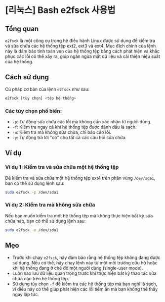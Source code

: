 # [리눅스] Bash e2fsck 사용법

## Tổng quan
`e2fsck` là một công cụ trong hệ điều hành Linux được sử dụng để kiểm tra và sửa chữa các hệ thống tệp ext2, ext3 và ext4. Mục đích chính của lệnh này là đảm bảo tính toàn vẹn của hệ thống tệp bằng cách phát hiện và khắc phục các lỗi có thể xảy ra, giúp ngăn ngừa mất dữ liệu và cải thiện hiệu suất của hệ thống.

## Cách sử dụng
Cú pháp cơ bản của lệnh `e2fsck` như sau:

```bash
e2fsck [tùy chọn] <tệp hệ thống>
```

### Các tùy chọn phổ biến:
- `-p`: Tự động sửa chữa các lỗi mà không cần xác nhận từ người dùng.
- `-f`: Kiểm tra ngay cả khi hệ thống tệp được đánh dấu là sạch.
- `-n`: Kiểm tra mà không sửa chữa, chỉ báo cáo lỗi.
- `-y`: Tự động trả lời "có" cho tất cả các câu hỏi sửa chữa.

## Ví dụ
### Ví dụ 1: Kiểm tra và sửa chữa một hệ thống tệp
Để kiểm tra và sửa chữa một hệ thống tệp ext4 trên phân vùng `/dev/sda1`, bạn có thể sử dụng lệnh sau:

```bash
sudo e2fsck -p /dev/sda1
```

### Ví dụ 2: Kiểm tra mà không sửa chữa
Nếu bạn muốn kiểm tra một hệ thống tệp mà không thực hiện bất kỳ sửa chữa nào, bạn có thể sử dụng lệnh sau:

```bash
sudo e2fsck -n /dev/sda1
```

## Mẹo
- Trước khi chạy `e2fsck`, hãy đảm bảo rằng hệ thống tệp không đang được sử dụng. Nếu có thể, hãy chạy lệnh này từ một môi trường cứu hộ hoặc khi hệ thống đang ở chế độ một người dùng (single-user mode).
- Luôn sao lưu dữ liệu quan trọng trước khi thực hiện bất kỳ thao tác sửa chữa nào trên hệ thống tệp.
- Sử dụng tùy chọn `-f` để kiểm tra các hệ thống tệp mà bạn nghĩ là sạch, vì điều này có thể giúp phát hiện các lỗi tiềm ẩn mà bạn không thể thấy ngay lập tức.